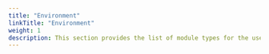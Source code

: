 ```yaml
---
title: "Environment"
linkTitle: "Environment"
weight: 1
description: This section provides the list of module types for the user to use in a environment Opta yaml for this cloud, along with their inputs and outputs.
---
```

